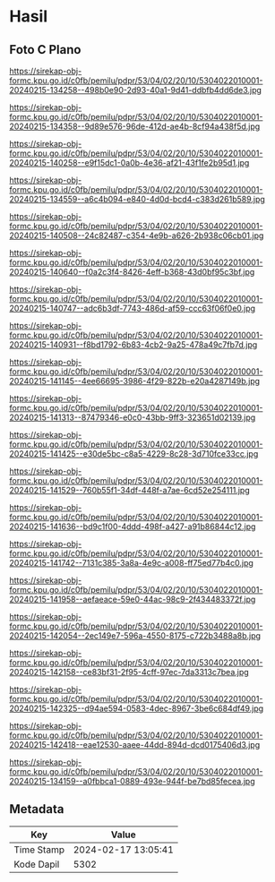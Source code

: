 # Hasil

## Foto C Plano

https://sirekap-obj-formc.kpu.go.id/c0fb/pemilu/pdpr/53/04/02/20/10/5304022010001-20240215-134258--498b0e90-2d93-40a1-9d41-ddbfb4dd6de3.jpg

https://sirekap-obj-formc.kpu.go.id/c0fb/pemilu/pdpr/53/04/02/20/10/5304022010001-20240215-134358--9d89e576-96de-412d-ae4b-8cf94a438f5d.jpg

https://sirekap-obj-formc.kpu.go.id/c0fb/pemilu/pdpr/53/04/02/20/10/5304022010001-20240215-140258--e9f15dc1-0a0b-4e36-af21-43f1fe2b95d1.jpg

https://sirekap-obj-formc.kpu.go.id/c0fb/pemilu/pdpr/53/04/02/20/10/5304022010001-20240215-134559--a6c4b094-e840-4d0d-bcd4-c383d261b589.jpg

https://sirekap-obj-formc.kpu.go.id/c0fb/pemilu/pdpr/53/04/02/20/10/5304022010001-20240215-140508--24c82487-c354-4e9b-a626-2b938c06cb01.jpg

https://sirekap-obj-formc.kpu.go.id/c0fb/pemilu/pdpr/53/04/02/20/10/5304022010001-20240215-140640--f0a2c3f4-8426-4eff-b368-43d0bf95c3bf.jpg

https://sirekap-obj-formc.kpu.go.id/c0fb/pemilu/pdpr/53/04/02/20/10/5304022010001-20240215-140747--adc6b3df-7743-486d-af59-ccc63f06f0e0.jpg

https://sirekap-obj-formc.kpu.go.id/c0fb/pemilu/pdpr/53/04/02/20/10/5304022010001-20240215-140931--f8bd1792-6b83-4cb2-9a25-478a49c7fb7d.jpg

https://sirekap-obj-formc.kpu.go.id/c0fb/pemilu/pdpr/53/04/02/20/10/5304022010001-20240215-141145--4ee66695-3986-4f29-822b-e20a4287149b.jpg

https://sirekap-obj-formc.kpu.go.id/c0fb/pemilu/pdpr/53/04/02/20/10/5304022010001-20240215-141313--87479346-e0c0-43bb-9ff3-323651d02139.jpg

https://sirekap-obj-formc.kpu.go.id/c0fb/pemilu/pdpr/53/04/02/20/10/5304022010001-20240215-141425--e30de5bc-c8a5-4229-8c28-3d710fce33cc.jpg

https://sirekap-obj-formc.kpu.go.id/c0fb/pemilu/pdpr/53/04/02/20/10/5304022010001-20240215-141529--760b55f1-34df-448f-a7ae-6cd52e254111.jpg

https://sirekap-obj-formc.kpu.go.id/c0fb/pemilu/pdpr/53/04/02/20/10/5304022010001-20240215-141636--bd9c1f00-4ddd-498f-a427-a91b86844c12.jpg

https://sirekap-obj-formc.kpu.go.id/c0fb/pemilu/pdpr/53/04/02/20/10/5304022010001-20240215-141742--7131c385-3a8a-4e9c-a008-ff75ed77b4c0.jpg

https://sirekap-obj-formc.kpu.go.id/c0fb/pemilu/pdpr/53/04/02/20/10/5304022010001-20240215-141958--aefaeace-59e0-44ac-98c9-2f434483372f.jpg

https://sirekap-obj-formc.kpu.go.id/c0fb/pemilu/pdpr/53/04/02/20/10/5304022010001-20240215-142054--2ec149e7-596a-4550-8175-c722b3488a8b.jpg

https://sirekap-obj-formc.kpu.go.id/c0fb/pemilu/pdpr/53/04/02/20/10/5304022010001-20240215-142158--ce83bf31-2f95-4cff-97ec-7da3313c7bea.jpg

https://sirekap-obj-formc.kpu.go.id/c0fb/pemilu/pdpr/53/04/02/20/10/5304022010001-20240215-142325--d94ae594-0583-4dec-8967-3be6c684df49.jpg

https://sirekap-obj-formc.kpu.go.id/c0fb/pemilu/pdpr/53/04/02/20/10/5304022010001-20240215-142418--eae12530-aaee-44dd-894d-dcd0175406d3.jpg

https://sirekap-obj-formc.kpu.go.id/c0fb/pemilu/pdpr/53/04/02/20/10/5304022010001-20240215-134159--a0fbbca1-0889-493e-944f-be7bd85fecea.jpg


## Metadata

| Key        | Value               |
| ---------- | ------------------- |
| Time Stamp | 2024-02-17 13:05:41 |
| Kode Dapil | 5302                |



